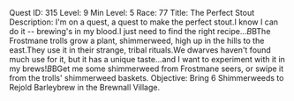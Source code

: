 Quest ID: 315
Level: 9
Min Level: 5
Race: 77
Title: The Perfect Stout
Description: I'm on a quest, a quest to make the perfect stout.I know I can do it -- brewing's in my blood.I just need to find the right recipe...$B$BThe Frostmane trolls grow a plant, shimmerweed, high up in the hills to the east.They use it in their strange, tribal rituals.We dwarves haven't found much use for it, but it has a unique taste...and I want to experiment with it in my brews!$B$BGet me some shimmerweed from Frostmane seers, or swipe it from the trolls' shimmerweed baskets.
Objective: Bring 6 Shimmerweeds to Rejold Barleybrew in the Brewnall Village.
